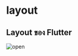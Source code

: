 # layout
## Layout ของ Flutter 
![open](https://media.discordapp.net/attachments/854348516464656384/889791977514733568/unknown.png?width=319&height=670)
